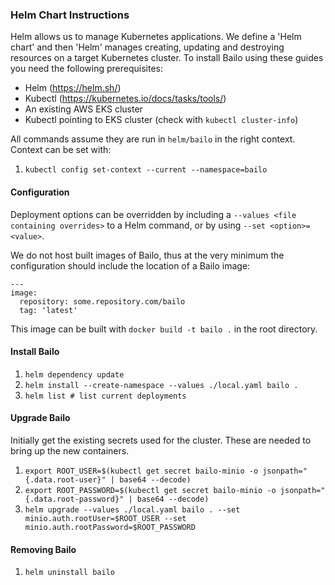 ### Helm Chart Instructions

Helm allows us to manage Kubernetes applications. We define a 'Helm chart' and then 'Helm' manages creating, updating and destroying resources on a target Kubernetes cluster. To install Bailo using these guides you need the following prerequisites:

- Helm (https://helm.sh/)
- Kubectl (https://kubernetes.io/docs/tasks/tools/)
- An existing AWS EKS cluster
- Kubectl pointing to EKS cluster (check with `kubectl cluster-info`)

All commands assume they are run in `helm/bailo` in the right context. Context can be set with:

1. `kubectl config set-context --current --namespace=bailo`

#### Configuration

Deployment options can be overridden by including a `--values <file containing overrides>` to a Helm command, or by using `--set <option>=<value>`.  

We do not host built images of Bailo, thus at the very minimum the configuration should include the location of a Bailo image:

```
---
image:
  repository: some.repository.com/bailo
  tag: 'latest'
```

This image can be built with `docker build -t bailo .` in the root directory.

#### Install Bailo

1. `helm dependency update`
2. `helm install --create-namespace --values ./local.yaml bailo .`
3. `helm list # list current deployments`

#### Upgrade Bailo

Initially get the existing secrets used for the cluster. These are needed to bring up the new containers.

1. `export ROOT_USER=$(kubectl get secret bailo-minio -o jsonpath="{.data.root-user}" | base64 --decode)`
2. `export ROOT_PASSWORD=$(kubectl get secret bailo-minio -o jsonpath="{.data.root-password}" | base64 --decode)`
3. `helm upgrade --values ./local.yaml bailo . --set minio.auth.rootUser=$ROOT_USER --set minio.auth.rootPassword=$ROOT_PASSWORD`

#### Removing Bailo

1. `helm uninstall bailo`
